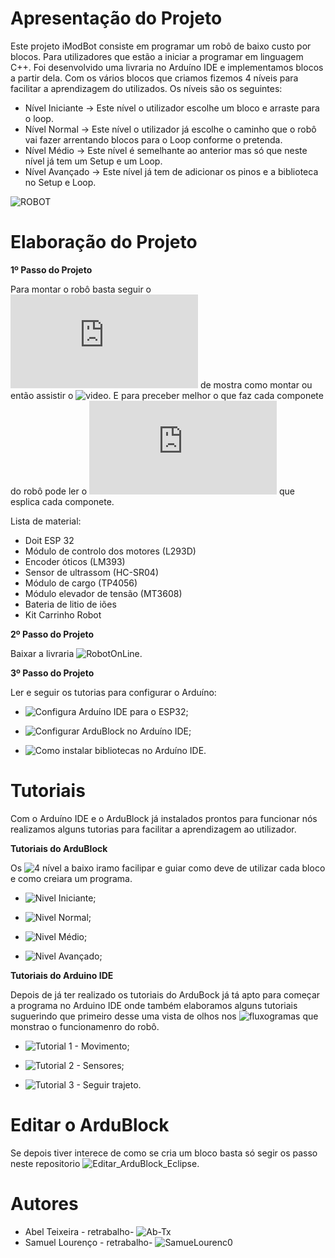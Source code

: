 
# Apresentação do Projeto 
Este projeto iModBot consiste em programar um robô de baixo custo por blocos. Para utilizadores que estão a iniciar a programar em linguagem C++.
Foi desenvolvido uma livraria no Arduíno IDE e implementamos blocos a partir dela. Com os vários blocos que criamos fizemos 4 níveis para facilitar a aprendizagem do utilizados. Os níveis são os seguintes:
 - Nível Iniciante -> Este nível o utilizador escolhe um bloco e arraste para o loop.
 - Nível Normal -> Este nível o utilizador já escolhe o caminho que o robô vai fazer arrentando blocos para o Loop conforme o pretenda.
 - Nível Médio -> Este nível é semelhante ao anterior mas só que neste nível já tem um Setup e um Loop.
 - Nível Avançado -> Este nível já tem de adicionar os pinos e a biblioteca no Setup e Loop.
    
![ROBOT](https://user-images.githubusercontent.com/61513539/82364254-f0e14d80-9a06-11ea-9d6f-fb408e07dd22.jpg)


# Elaboração do Projeto
**1º Passo do Projeto**

Para montar o robô basta seguir o ![documentos](https://github.com/ipleiria-robotics/iModBot/blob/master/3_Documentacao/4_Guia_de_montagem_offline.pdf) de mostra como montar ou então assistir o ![video](https://www.youtube.com/watch?v=i4wFh0GqzkM&feature=emb_logo). E para preceber melhor o que faz cada componete do robô pode ler o ![manuel tecnico](https://github.com/ipleiria-robotics/iModBot/blob/master/3_Documentacao/5_Manual_Tecnico_iModBot.pdf) que esplica cada componete. 

Lista de material:
 - Doit ESP 32
 - Módulo de controlo dos motores (L293D)
 - Encoder óticos (LM393)
 - Sensor de ultrassom (HC-SR04)
 - Módulo de cargo (TP4056)
 - Módulo elevador de tensão (MT3608)
 - Bateria de litio de iões  
 - Kit Carrinho Robot
 
 
**2º Passo do Projeto** 
 
Baixar a livraria  ![RobotOnLine.](https://github.com/ipleiria-robotics/iModBot/tree/master/4_Biblioteca)

**3º Passo do Projeto**

Ler e seguir os tutorias para configurar o Arduíno:
 - ![Configura Arduíno IDE para o ESP32;](https://github.com/SamueLourenc0/Ardublock/tree/master/02_TUTORIALS/1.Configura_Arduino_IDE_para_o_ESP32)

 - ![Configurar ArduBlock no Arduíno IDE;](https://github.com/SamueLourenc0/Ardublock/tree/master/02_TUTORIALS/2.Configurar_ArduBlock_no_Arduino)

 - ![Como instalar bibliotecas no Arduíno IDE.](https://github.com/SamueLourenc0/Ardublock/tree/master/02_TUTORIALS/3.Como%20instalar%20bibliotecas%20no%20Arduino%20IDE%20-%20Tutorial)

# Tutoriais 

Com o Arduíno IDE e o ArduBlock já instalados prontos para funcionar nós realizamos alguns tutorias para facilitar a aprendizagem ao utilizador.

**Tutoriais do ArduBlock**

Os ![4 nível](https://github.com/SamueLourenc0/Ardublock/tree/master/02_TUTORIALS/4.Tuturiais%20para%20o%20ArduBlock) a baixo iramo facilipar e guiar como deve de utilizar cada bloco e como creiara um programa.

- ![Nivel Iniciante;](https://github.com/SamueLourenc0/Ardublock/tree/master/02_TUTORIALS/4.Tuturiais%20para%20o%20ArduBlock/Tutorial%201%20-%20Nivel%20iniciante)

- ![Nivel Normal;](https://github.com/SamueLourenc0/Ardublock/tree/master/02_TUTORIALS/4.Tuturiais%20para%20o%20ArduBlock/Tutorial%202%20-%20N%C3%ADvel%20Normal)

- ![Nivel Médio;](https://github.com/SamueLourenc0/Ardublock/tree/master/02_TUTORIALS/4.Tuturiais%20para%20o%20ArduBlock/Tutorial%203%20-%20N%C3%ADvel%20M%C3%A9dio)

- ![Nivel Avançado;](https://github.com/SamueLourenc0/Ardublock/tree/master/02_TUTORIALS/4.Tuturiais%20para%20o%20ArduBlock/Tutorial%204%20-%20N%C3%ADvel%20Avan%C3%A7ado)

**Tutoriais do Arduino IDE**

Depois de já ter realizado os tutoriais do ArduBock já tá apto para começar a programa no Arduino IDE onde também elaboramos alguns tutoriais suguerindo que primeiro desse uma vista de olhos nos ![fluxogramas](https://github.com/SamueLourenc0/Ardublock/tree/master/02_TUTORIALS/5.Tutoriais%20para%20Arduino%20IDE/Recursos%20usados%20para%20elabora%C3%A7%C3%A3o%20dos%20tutoriais) que monstrao o funcionamenro do robô. 

- ![Tutorial 1 - Movimento;](https://github.com/SamueLourenc0/Ardublock/tree/master/02_TUTORIALS/5.Tutoriais%20para%20Arduino%20IDE/Tutorial%201%20-%20Movimento)

- ![Tutorial 2 - Sensores;](https://github.com/SamueLourenc0/Ardublock/tree/master/02_TUTORIALS/5.Tutoriais%20para%20Arduino%20IDE/Tutorial%202%20-%20Sensores)

- ![Tutorial 3 - Seguir trajeto.](https://github.com/SamueLourenc0/Ardublock/tree/master/02_TUTORIALS/5.Tutoriais%20para%20Arduino%20IDE/Tutorial%203%20-%20Seguir%20trajeto)

# Editar o ArduBlock

Se depois tiver interece de como se cria um bloco basta só segir os passo neste repositorio ![Editar_ArduBlock_Eclipse.](https://github.com/SamueLourenc0/Editar_ArduBlock_Eclipse)

# Autores
 
 - Abel Teixeira   - retrabalho- ![Ab-Tx](https://github.com/Ab-Tx)
 - Samuel Lourenço - retrabalho- ![SamueLourenc0](https://github.com/SamueLourenc0)

